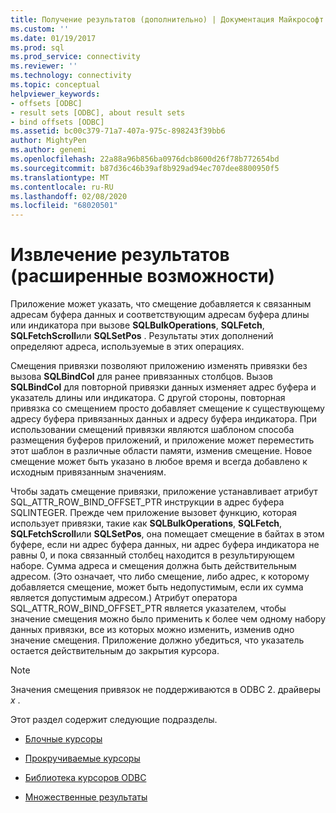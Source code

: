 ```yaml
---
title: Получение результатов (дополнительно) | Документация Майкрософт
ms.custom: ''
ms.date: 01/19/2017
ms.prod: sql
ms.prod_service: connectivity
ms.reviewer: ''
ms.technology: connectivity
ms.topic: conceptual
helpviewer_keywords:
- offsets [ODBC]
- result sets [ODBC], about result sets
- bind offsets [ODBC]
ms.assetid: bc00c379-71a7-407a-975c-898243f39bb6
author: MightyPen
ms.author: genemi
ms.openlocfilehash: 22a88a96b856ba0976dcb8600d26f78b772654bd
ms.sourcegitcommit: b87d36c46b39af8b929ad94ec707dee8800950f5
ms.translationtype: MT
ms.contentlocale: ru-RU
ms.lasthandoff: 02/08/2020
ms.locfileid: "68020501"
---
```

# <a name="retrieving-results-advanced"></a>Извлечение результатов (расширенные возможности)
Приложение может указать, что смещение добавляется к связанным адресам буфера данных и соответствующим адресам буфера длины или индикатора при вызове **SQLBulkOperations**, **SQLFetch**, **SQLFetchScroll**или **SQLSetPos** . Результаты этих дополнений определяют адреса, используемые в этих операциях.  
  
 Смещения привязки позволяют приложению изменять привязки без вызова **SQLBindCol** для ранее привязанных столбцов. Вызов **SQLBindCol** для повторной привязки данных изменяет адрес буфера и указатель длины или индикатора. С другой стороны, повторная привязка со смещением просто добавляет смещение к существующему адресу буфера привязанных данных и адресу буфера индикатора. При использовании смещений привязки являются шаблоном способа размещения буферов приложений, и приложение может переместить этот шаблон в различные области памяти, изменив смещение. Новое смещение может быть указано в любое время и всегда добавлено к исходным привязанным значениям.  
  
 Чтобы задать смещение привязки, приложение устанавливает атрибут SQL_ATTR_ROW_BIND_OFFSET_PTR инструкции в адрес буфера SQLINTEGER. Прежде чем приложение вызовет функцию, которая использует привязки, такие как **SQLBulkOperations**, **SQLFetch**, **SQLFetchScroll**или **SQLSetPos**, она помещает смещение в байтах в этом буфере, если ни адрес буфера данных, ни адрес буфера индикатора не равны 0, и пока связанный столбец находится в результирующем наборе. Сумма адреса и смещения должна быть действительным адресом. (Это означает, что либо смещение, либо адрес, к которому добавляется смещение, может быть недопустимым, если их сумма является допустимым адресом.) Атрибут оператора SQL_ATTR_ROW_BIND_OFFSET_PTR является указателем, чтобы значение смещения можно было применить к более чем одному набору данных привязки, все из которых можно изменить, изменив одно значение смещения. Приложение должно убедиться, что указатель остается действительным до закрытия курсора.  
  
> [!NOTE]  
>  Значения смещения привязок не поддерживаются в ODBC 2. драйверы *x* .  
  
 Этот раздел содержит следующие подразделы.  
  
-   [Блочные курсоры](../../../odbc/reference/develop-app/block-cursors.md)  
  
-   [Прокручиваемые курсоры](../../../odbc/reference/develop-app/scrollable-cursors.md)  
  
-   [Библиотека курсоров ODBC](../../../odbc/reference/develop-app/the-odbc-cursor-library.md)  
  
-   [Множественные результаты](../../../odbc/reference/develop-app/multiple-results.md)
